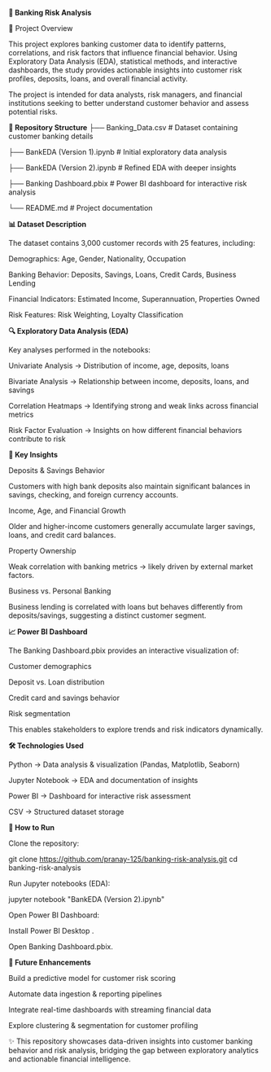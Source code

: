 **🏦 Banking Risk Analysis**


📌 Project Overview

This project explores banking customer data to identify patterns, correlations, and risk factors that influence financial behavior. Using Exploratory Data Analysis (EDA), statistical methods, and interactive dashboards, the study provides actionable insights into customer risk profiles, deposits, loans, and overall financial activity.

The project is intended for data analysts, risk managers, and financial institutions seeking to better understand customer behavior and assess potential risks.



**📂 Repository Structure**
├── Banking_Data.csv              # Dataset containing customer banking details

├── BankEDA (Version 1).ipynb     # Initial exploratory data analysis

├── BankEDA (Version 2).ipynb     # Refined EDA with deeper insights

├── Banking Dashboard.pbix        # Power BI dashboard for interactive risk analysis

└── README.md                     # Project documentation



**📊 Dataset Description**

The dataset contains 3,000 customer records with 25 features, including:

Demographics: Age, Gender, Nationality, Occupation

Banking Behavior: Deposits, Savings, Loans, Credit Cards, Business Lending

Financial Indicators: Estimated Income, Superannuation, Properties Owned

Risk Features: Risk Weighting, Loyalty Classification



**🔍 Exploratory Data Analysis (EDA)**

Key analyses performed in the notebooks:

Univariate Analysis → Distribution of income, age, deposits, loans

Bivariate Analysis → Relationship between income, deposits, loans, and savings

Correlation Heatmaps → Identifying strong and weak links across financial metrics

Risk Factor Evaluation → Insights on how different financial behaviors contribute to risk



**📑 Key Insights**

Deposits & Savings Behavior

Customers with high bank deposits also maintain significant balances in savings, checking, and foreign currency accounts.

Income, Age, and Financial Growth

Older and higher-income customers generally accumulate larger savings, loans, and credit card balances.

Property Ownership

Weak correlation with banking metrics → likely driven by external market factors.

Business vs. Personal Banking

Business lending is correlated with loans but behaves differently from deposits/savings, suggesting a distinct customer segment.



**📈 Power BI Dashboard**

The Banking Dashboard.pbix provides an interactive visualization of:

Customer demographics

Deposit vs. Loan distribution

Credit card and savings behavior

Risk segmentation

This enables stakeholders to explore trends and risk indicators dynamically.



**🛠️ Technologies Used**

Python → Data analysis & visualization (Pandas, Matplotlib, Seaborn)

Jupyter Notebook → EDA and documentation of insights

Power BI → Dashboard for interactive risk assessment

CSV → Structured dataset storage



**🚀 How to Run**

Clone the repository:

git clone https://github.com/pranay-125/banking-risk-analysis.git
cd banking-risk-analysis


Run Jupyter notebooks (EDA):

jupyter notebook "BankEDA (Version 2).ipynb"


Open Power BI Dashboard:

Install Power BI Desktop
.

Open Banking Dashboard.pbix.



**🔮 Future Enhancements**

Build a predictive model for customer risk scoring

Automate data ingestion & reporting pipelines

Integrate real-time dashboards with streaming financial data

Explore clustering & segmentation for customer profiling



✨ This repository showcases data-driven insights into customer banking behavior and risk analysis, bridging the gap between exploratory analytics and actionable financial intelligence.
